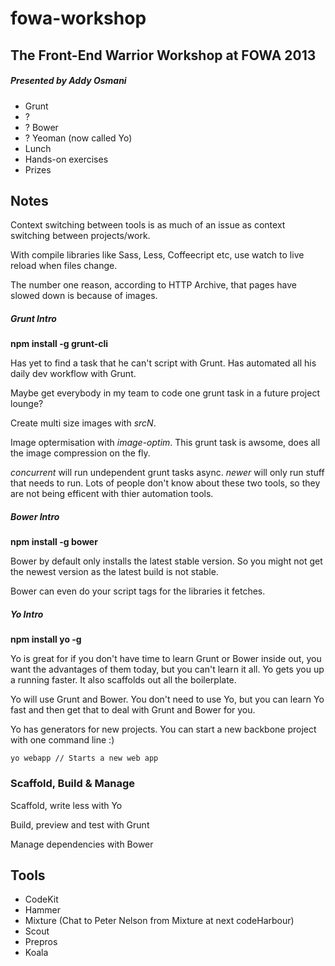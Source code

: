 # fowa-workshop

## The Front-End Warrior Workshop at FOWA 2013

##### Presented by Addy Osmani

- Grunt
- ?
- ? Bower
- ? Yeoman (now called Yo)
- Lunch
- Hands-on exercises
- Prizes

## Notes

Context switching between tools is as much of an issue as context switching between projects/work.

With compile libraries like Sass, Less, Coffeecript etc, use watch to live reload when files change.

The number one reason, according to HTTP Archive, that pages have slowed down is because of images.

##### Grunt Intro

**npm install -g grunt-cli**

Has yet to find a task that he can't script with Grunt. Has automated all his daily dev workflow with Grunt.

Maybe get everybody in my team to code one grunt task in a future project lounge?

Create multi size images with _srcN_.

Image optermisation with _image-optim_. This grunt task is awsome, does all the image compression on the fly.

_concurrent_ will run undependent grunt tasks async. _newer_ will only run stuff that needs to run. Lots of people don't know about these two tools, so they are not being efficent with thier automation tools.

##### Bower Intro

**npm install -g bower**

Bower by default only installs the latest stable version. So you might not get the newest version as the latest build is not stable.

Bower can even do your script tags for the libraries it fetches.

##### Yo Intro

**npm install yo -g**

Yo is great for if you don't have time to learn Grunt or Bower inside out, you want the advantages of them today, but you can't learn it all. Yo gets you up a running faster. It also scaffolds out all the boilerplate.

Yo will use Grunt and Bower. You don't need to use Yo, but you can learn Yo fast and then get that to deal with Grunt and Bower for you.

Yo has generators for new projects. You can start a new backbone project with one command line :)

	yo webapp // Starts a new web app



### Scaffold, Build & Manage

Scaffold, write less with Yo

Build, preview and test with Grunt

Manage dependencies with Bower


## Tools

* CodeKit
* Hammer
* Mixture (Chat to Peter Nelson from Mixture at next codeHarbour)
* Scout
* Prepros
* Koala

